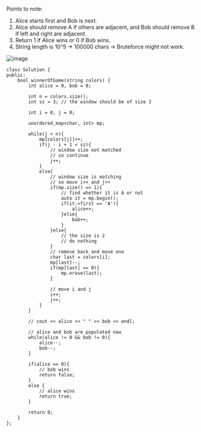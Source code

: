 Points to note:     
1. Alice starts first and Bob is next.  
2. Alice should remove A if others are adjacent, and Bob should remove B if left and right are adjacent.
3. Return 1 if Alice wins or 0 if Bob wins.
4. String length is 10^5 -> 100000 chars -> Bruteforce might not work.
        
![image](https://user-images.githubusercontent.com/73538974/272056493-4d1a4f3b-2cc6-4d43-ae38-49e120bd0630.png)
        
```
class Solution {
public:
    bool winnerOfGame(string colors) {
        int alice = 0, bob = 0;

        int n = colors.size();
        int sz = 3; // the window should be of size 3

        int i = 0, j = 0;

        unordered_map<char, int> mp;

        while(j < n){
            mp[colors[j]]++;
            if(j - i + 1 < sz){
                // window size not matched
                // so continue
                j++;
            }
            else{
                // window size is matching
                // so move i++ and j++
                if(mp.size() == 1){
                    // find whether it is A or not
                    auto it = mp.begin();
                    if(it->first == 'A'){
                        alice++;
                    }else{
                        bob++;
                    }
                }else{
                    // the size is 2
                    // do nothing
                }
                // remove back and move one
                char last = colors[i];
                mp[last]--;
                if(mp[last] == 0){
                    mp.erase(last);
                }

                // move i and j
                i++;
                j++;
            }
        }

        // cout << alice << " " << bob << endl;

        // alice and bob are populated now
        while(alice != 0 && bob != 0){
            alice--;
            bob--;
        }

        if(alice == 0){
            // bob wins
            return false;
        }
        else {
            // alice wins
            return true;
        }

        return 0;
    }
};
```
